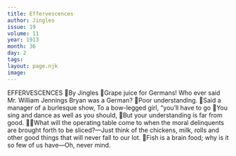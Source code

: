 ```yaml
---
title: Effervescences
author: Jingles
issue: 19
volume: 11
year: 1913
month: 36
day: 2
tags:
layout: page.njk
image:
---
```

EFFERVESCENCES By Jingles Grape juice for Germans! Who ever said Mr. William Jennings Bryan was a German? Poor understanding. Said a manager of a burlesque show, To a bow-legged girl, “you’ll have to go You sing and dance as well as you should, But your understanding is far from good. What will the operating table come to when the moral delinquents are brought forth to be sliced?—Just think of the chickens, milk, rolls and other good things that will never fall to our lot. Fish is a brain food; why is it so few of us have—Oh, never mind. 
